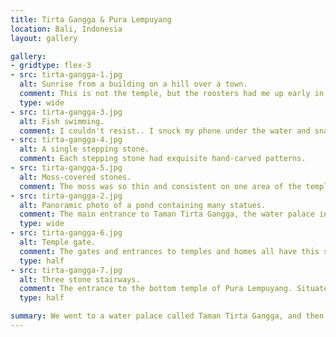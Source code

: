 ```yaml
---
title: Tirta Gangga & Pura Lempuyang
location: Bali, Indonesia
layout: gallery

gallery:
- gridtype: flex-3
- src: tirta-gangga-1.jpg
  alt: Sunrise from a building on a hill over a town.
  comment: This is not the temple, but the roosters had me up early in the morning so I caught the sunrise off our balcony in Padang Bay. Not too shabby.
  type: wide
- src: tirta-gangga-3.jpg
  alt: Fish swimming.
  comment: I couldn't resist.. I snuck my phone under the water and snapped a photo of the fish as they gathered around waiting for bits of bread.
- src: tirta-gangga-4.jpg
  alt: A single stepping stone.
  comment: Each stepping stone had exquisite hand-carved patterns.
- src: tirta-gangga-5.jpg
  alt: Moss-covered stones.
  comment: The moss was so thin and consistent on one area of the temple it seemed like carpet.
- src: tirta-gangga-2.jpg
  alt: Panoramic photo of a pond containing many statues.
  comment: The main entrance to Taman Tirta Gangga, the water palace in Bali.
  type: wide
- src: tirta-gangga-6.jpg
  alt: Temple gate.
  comment: The gates and entrances to temples and homes all have this split look. We asked a man at the temple and he said it symbolizes hands coming together which is the greeting and gesture of thanks for people of many Asian cultures.
  type: half
- src: tirta-gangga-7.jpg
  alt: Three stone stairways.
  comment: The entrance to the bottom temple of Pura Lempuyang. Situated on a mountain, there were six temples in various locations along the mountainside.
  type: half

summary: We went to a water palace called Taman Tirta Gangga, and then to a mountain temple called Pura Lempuyang. Both places featured old, impressive stone work.
---
```


